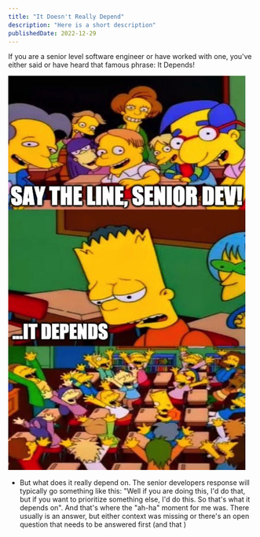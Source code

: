 ```yaml
---
title: "It Doesn't Really Depend"
description: "Here is a short description"
publishedDate: 2022-12-29
---
```


If you are a senior level software engineer or have worked with one, you've either said or have heard that famous phrase: It Depends!

<img src="./simpson_depends.jpg" alt="it depends" class="h-[32rem]">

- But what does it really depend on. The senior developers response will typically go something like this: "Well if you are doing this, I'd do that, but if you want to prioritize something else, I'd do this. So that's what it depends on". And that's where the "ah-ha" moment for me was. There usually is an answer, but either context was missing or there's an open question that needs to be answered first (and that )

